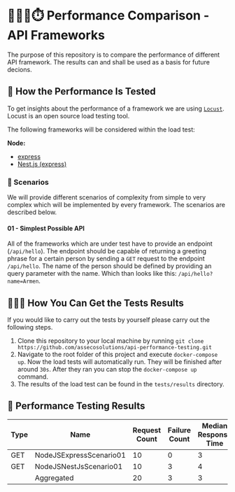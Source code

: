 # 🏃🏼‍♂️⏱️ Performance Comparison - API Frameworks

The purpose of this repository is to compare the performance of different API framework. The results can and shall be used as a basis for future decions.

## 🧪 How the Performance Is Tested

To get insights about the performance of a framework we are using [`Locust`](https://locust.io/). Locust is an open source load testing tool.

The following frameworks will be considered within the load test:

**Node:**

- [express](https://expressjs.com/de/)
- [Nest.js (express)](https://nestjs.com/)

### 🌄 Scenarios

We will provide different scenarios of complexity from simple to very complex which will be implemented by every framework. The scenarios are described below.

#### 01 - Simplest Possible API

All of the frameworks which are under test have to provide an endpoint (`/api/hello`). The endpoint should be capable of returning a greeting phrase for a certain person by sending a `GET` request to the endpoint `/api/hello`. The name of the person should be defined by providing an query parameter with the name. Which than looks like this: `/api/hello?name=Armen`.

## 🧑🏼‍🔬 How You Can Get the Tests Results

If you would like to carry out the tests by yourself please carry out the following steps.

1. Clone this repository to your local machine by running `git clone https://github.com/assecosolutions/api-performance-testing.git`
2. Navigate to the root folder of this project and execute `docker-compose up`. Now the load tests will automatically run. They will be finished after around `30s`. After they ran you can stop the `docker-compose up` command.
3. The results of the load test can be found in the `tests/results` directory.

## 📝 Performance Testing Results

| Type | Name                    | Request Count | Failure Count | Median Response Time | Average Response Time | Min Response Time | Max Response Time  | Average Content Size | Requests/s         | Failures/s          | 50% | 66% | 75% | 80% | 90% | 95% | 98% | 99% | 99.9% | 99.99% | 100% |
| ---- | ----------------------- | ------------- | ------------- | -------------------- | --------------------- | ----------------- | ------------------ | -------------------- | ------------------ | ------------------- | --- | --- | --- | --- | --- | --- | --- | --- | ----- | ------ | ---- |
| GET  | NodeJSExpressScenario01 | 10            | 0             | 3                    | 4.638830485055223     | 2.248245000373572 | 20.227878994774073 | 11.0                 | 0.3496365148314121 | 0.0                 | 3   | 3   | 4   | 4   | 20  | 20  | 20  | 20  | 20    | 20     | 20   |
| GET  | NodeJSNestJsScenario01  | 10            | 3             | 4                    | 4.5807313930708915    | 2.069005975499749 | 14.483044971711934 | 7.7                  | 0.3496365148314121 | 0.10489095444942363 | 4   | 4   | 5   | 5   | 14  | 14  | 14  | 14  | 14    | 14     | 14   |
|      | Aggregated              | 20            | 3             | 3                    | 4.609780939063057     | 2.069005975499749 | 20.227878994774073 | 9.35                 | 0.6992730296628242 | 0.10489095444942363 | 3   | 4   | 4   | 5   | 14  | 20  | 20  | 20  | 20    | 20     | 20   |
